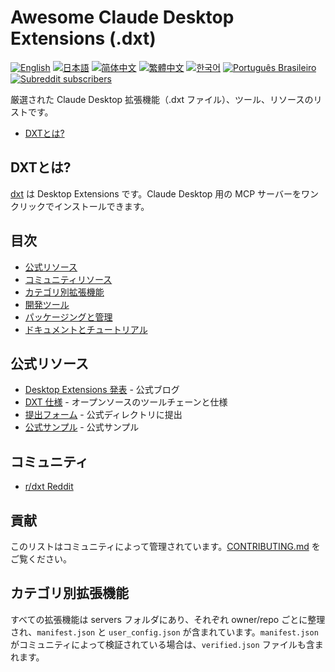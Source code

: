 # Awesome Claude Desktop Extensions (.dxt)

[![English](https://img.shields.io/badge/English-Click-yellow)](README.md)
[![日本語](https://img.shields.io/badge/日本語-クリック-青)](README.ja.md)
[![简体中文](https://img.shields.io/badge/简体中文-点击查看-orange)](README.zh.md)
[![繁體中文](https://img.shields.io/badge/繁體中文-點擊查看-orange)](README.zh_TW.md)
[![한국어](https://img.shields.io/badge/한국어-클릭-yellow)](README.ko.md)
[![Português Brasileiro](https://img.shields.io/badge/Português_Brasileiro-Clique-green)](README.pt_BR.md)
[![Subreddit subscribers](https://img.shields.io/reddit/subreddit-subscribers/dxt?style=flat&logo=reddit&label=subreddit)](https://www.reddit.com/r/dxt/)

厳選された Claude Desktop 拡張機能（.dxt ファイル）、ツール、リソースのリストです。

* [DXTとは?](#dxtとは)

## DXTとは?

[dxt](https://www.anthropic.com/engineering/desktop-extensions) は Desktop Extensions です。Claude Desktop 用の MCP サーバーをワンクリックでインストールできます。

## 目次
- [公式リソース](#公式リソース)
- [コミュニティリソース](#コミュニティリソース)
- [カテゴリ別拡張機能](#カテゴリ別拡張機能)
- [開発ツール](#開発ツール)
- [パッケージングと管理](#パッケージングと管理)
- [ドキュメントとチュートリアル](#ドキュメントとチュートリアル)

## 公式リソース
- [Desktop Extensions 発表](https://www.anthropic.com/engineering/desktop-extensions) - 公式ブログ
- [DXT 仕様](https://github.com/anthropics/dxt) - オープンソースのツールチェーンと仕様
- [提出フォーム](https://forms.gle/tyiAZvch1kDADKoP9) - 公式ディレクトリに提出
- [公式サンプル](https://github.com/anthropics/dxt/tree/main/examples) - 公式サンプル

## コミュニティ

* [r/dxt Reddit](https://www.reddit.com/r/dxt)

## 貢献
このリストはコミュニティによって管理されています。[CONTRIBUTING.md](CONTRIBUTING.md) をご覧ください。

## カテゴリ別拡張機能

すべての拡張機能は servers フォルダにあり、それぞれ owner/repo ごとに整理され、`manifest.json` と `user_config.json` が含まれています。`manifest.json` がコミュニティによって検証されている場合は、`verified.json` ファイルも含まれます。

<!-- 必要に応じて内容を翻訳・追加してください -->
